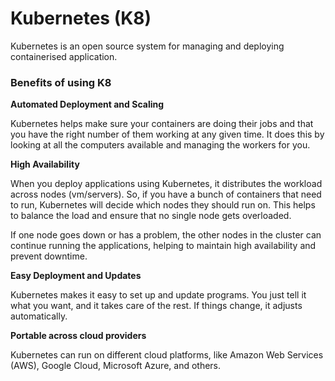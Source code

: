 # Kubernetes (K8)

Kubernetes is an open source system for managing and deploying containerised application.

### Benefits of using K8

**Automated Deployment and Scaling**

Kubernetes helps make sure your containers are doing their jobs and that you have the right number of them working at any given time. It does this by looking at all the computers available and managing the workers for you.

**High Availability**

When you deploy applications using Kubernetes, it distributes the workload across nodes (vm/servers). So, if you have a bunch of containers that need to run, Kubernetes will decide which nodes they should run on. This helps to balance the load and ensure that no single node gets overloaded.

If one node goes down or has a problem, the other nodes in the cluster can continue running the applications, helping to maintain high availability and prevent downtime.

**Easy Deployment and Updates**

Kubernetes makes it easy to set up and update programs. You just tell it what you want, and it takes care of the rest. If things change, it adjusts automatically. 


**Portable across cloud providers**

Kubernetes can run on different cloud platforms, like Amazon Web Services (AWS), Google Cloud, Microsoft Azure, and others.

